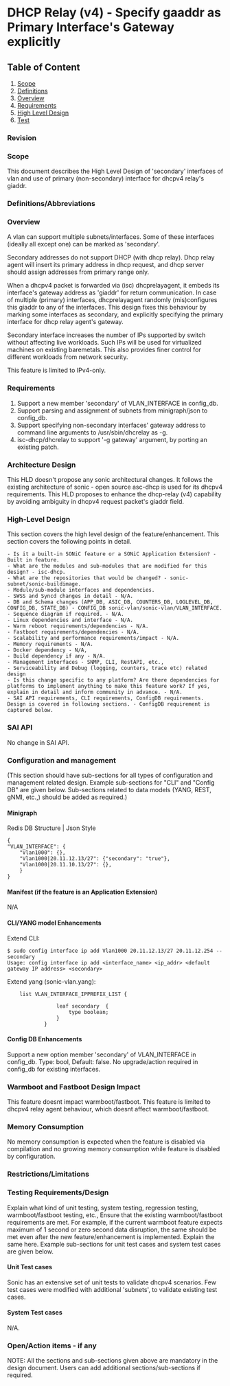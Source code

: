 # DHCP Relay (v4) - Specify gaaddr as Primary Interface's Gateway explicitly #

## Table of Content 
1. [Scope](#Scope)
2. [Definitions](#Definitions/Abbreviations)
3. [Overview](#Overview)
4. [Requirements](#Requirements)
5. [High Level Design](#High-Level-Design)
6. [Test](#Testing-Considerations)

### Revision  

### Scope  

This document describes the High Level Design of 'secondary' interfaces of vlan and use of primary (non-secondary) interface for dhcpv4 relay's giaddr.

### Definitions/Abbreviations 



### Overview 

A vlan can support multiple subnets/interfaces. Some of these interfaces (ideally all except one) can be marked as 'secondary'.

Secondary addresses do not support DHCP (with dhcp relay). Dhcp relay agent will insert its primary address in dhcp request, and dhcp server should assign addresses from primary range only. 

When a dhcpv4 packet is forwarded via (isc) dhcprelayagent, it embeds its interface's gateway address as 'giaddr' for return communication.
In case of multiple (primary) interfaces, dhcprelayagent randomly (mis)configures this giaddr to any of the interfaces. 
This design fixes this behaviour by marking some interfaces as secondary, and explicitly specifying the primary interface for dhcp relay agent's gateway.

Secondary interface increases the number of IPs supported by switch without affecting live workloads. Such IPs will be used for virtualized machines on existing baremetals. This also provides finer control for different workloads from network security.

This feature is limited to IPv4-only.

### Requirements

1. Support a new member 'secondary' of VLAN_INTERFACE in config_db.
2. Support parsing and assignment of subnets from minigraph/json to config_db. 
3. Support specifying non-secondary interfaces' gateway address to command line arguments to /usr/sbin/dhcrelay as -g.
4. isc-dhcp/dhcrelay to support '-g gateway' argument, by porting an existing patch.

### Architecture Design 

This HLD doesn't propose any sonic architectural changes. It follows the existing architecture of sonic - open source asc-dhcp is used for its dhcpv4 requirements.
This HLD proposes to enhance the dhcp-relay (v4) capability by avoiding ambiguity in dhcpv4 request packet's giaddr field.

### High-Level Design 

This section covers the high level design of the feature/enhancement. This section covers the following points in detail.
		
	- Is it a built-in SONiC feature or a SONiC Application Extension? - Built in feature.
	- What are the modules and sub-modules that are modified for this design? - isc-dhcp.
	- What are the repositories that would be changed? - sonic-subnet/sonic-buildimage.
	- Module/sub-module interfaces and dependencies. 
	- SWSS and Syncd changes in detail - N/A.
	- DB and Schema changes (APP_DB, ASIC_DB, COUNTERS_DB, LOGLEVEL_DB, CONFIG_DB, STATE_DB) - CONFIG_DB sonic-vlan/sonic-vlan/VLAN_INTERFACE.
	- Sequence diagram if required. - N/A.
	- Linux dependencies and interface - N/A.
	- Warm reboot requirements/dependencies - N/A.
	- Fastboot requirements/dependencies - N/A.
	- Scalability and performance requirements/impact - N/A.
	- Memory requirements - N/A.
	- Docker dependency - N/A,
	- Build dependency if any - N/A.
	- Management interfaces - SNMP, CLI, RestAPI, etc.,
	- Serviceability and Debug (logging, counters, trace etc) related design
	- Is this change specific to any platform? Are there dependencies for platforms to implement anything to make this feature work? If yes, explain in detail and inform community in advance. - N/A.
	- SAI API requirements, CLI requirements, ConfigDB requirements. Design is covered in following sections. - ConfigDB requirement is captured below.

### SAI API 

No change in SAI API.

### Configuration and management 
(This section should have sub-sections for all types of configuration and management related design. Example sub-sections for "CLI" and "Config DB" are given below. Sub-sections related to data models (YANG, REST, gNMI, etc.,) should be added as required.)

#### Minigraph 

Redis DB Structure | Json Style
```
{
"VLAN_INTERFACE": {
	"Vlan1000": {},
	"Vlan1000|20.11.12.13/27": {"secondary": "true"},
	"Vlan1000|20.11.10.13/27": {},
	}
}
```

#### Manifest (if the feature is an Application Extension)

N/A


#### CLI/YANG model Enhancements 

Extend CLI:

	$ sudo config interface ip add Vlan1000 20.11.12.13/27 20.11.12.254 --secondary
	Usage: config interface ip add <interface_name> <ip_addr> <default gateway IP address> <secondary>

Extend yang (sonic-vlan.yang):
```
	list VLAN_INTERFACE_IPPREFIX_LIST {

				leaf secondary	{
					type boolean;
				}
			}
```

#### Config DB Enhancements  

Support a new option member 'secondary' of VLAN_INTERFACE in config_db. Type: bool, Default: false.
No upgrade/action required in config_db for existing interfaces.


### Warmboot and Fastboot Design Impact  
This feature doesnt impact warmboot/fastboot. This feature is limited to dhcpv4 relay agent behaviour, which doesnt affect warmboot/fastboot. 

### Memory Consumption
No memory consumption is expected when the feature is disabled via compilation and no growing memory consumption while feature is disabled by configuration. 

### Restrictions/Limitations  

### Testing Requirements/Design  
Explain what kind of unit testing, system testing, regression testing, warmboot/fastboot testing, etc.,
Ensure that the existing warmboot/fastboot requirements are met. For example, if the current warmboot feature expects maximum of 1 second or zero second data disruption, the same should be met even after the new feature/enhancement is implemented. Explain the same here.
Example sub-sections for unit test cases and system test cases are given below. 

#### Unit Test cases  

Sonic has an extensive set of unit tests to validate dhcpv4 scenarios. Few test cases were modified with additional 'subnets', to validate existing test cases.

#### System Test cases
N/A.

### Open/Action items - if any 

	
NOTE: All the sections and sub-sections given above are mandatory in the design document. Users can add additional sections/sub-sections if required.
